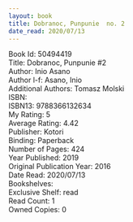 ```yaml
---
layout: book
title: Dobranoc, Punpunie  no. 2
date_read: 2020/07/13
---
```


Book Id: 50494419<br />
Title: Dobranoc, Punpunie #2<br />
Author: Inio Asano<br />
Author l-f: Asano, Inio<br />
Additional Authors: Tomasz Molski<br />
ISBN: <br />
ISBN13: 9788366132634<br />
My Rating: 5<br />
Average Rating: 4.42<br />
Publisher: Kotori<br />
Binding: Paperback<br />
Number of Pages: 424<br />
Year Published: 2019<br />
Original Publication Year: 2016<br />
Date Read: 2020/07/13<br />
Bookshelves: <br />
Exclusive Shelf: read<br />
Read Count: 1<br />
Owned Copies: 0<br />


